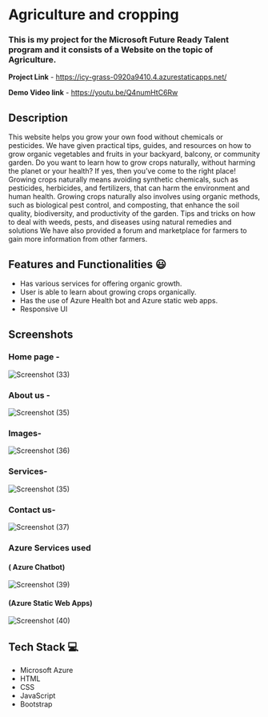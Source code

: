 # Agriculture and cropping

### This is my project for the Microsoft Future Ready Talent program and it consists of a Website on the topic of Agriculture.

**Project Link** - https://icy-grass-0920a9410.4.azurestaticapps.net/

**Demo Video link** -  https://youtu.be/Q4numHtC6Rw

## Description

This website helps you grow your own food without chemicals or pesticides. 
We have given practical tips, guides, and resources on how to grow organic vegetables and fruits in your backyard, balcony, or community garden.
Do you want to learn how to grow crops naturally, without harming the planet or your health? If yes, then you’ve come to the right place!
Growing crops naturally means avoiding synthetic chemicals, such as pesticides, herbicides, and fertilizers, that can harm the environment and human health.
Growing crops naturally also involves using organic methods, such as biological pest control, and composting, that enhance the soil quality, biodiversity, and productivity of the garden.
Tips and tricks on how to deal with weeds, pests, and diseases using natural remedies and solutions
We have also provided a forum and marketplace for farmers to gain more information from other farmers.

## Features and Functionalities 😃

- Has various services for offering organic growth.
- User is able to learn about growing crops organically.
- Has the use of Azure Health bot and Azure static web apps.
- Responsive UI

## Screenshots
### Home page -   

![Screenshot (33)](https://github.com/Siddhesh179/MFRT-project/assets/140095599/8d380d34-c03a-4a93-b90e-d12f59a24b1a)

### About us -
![Screenshot (35)](https://github.com/Siddhesh179/MFRT-project/assets/140095599/91c8e224-538e-443f-b93a-97b04df75255)

### Images-
![Screenshot (36)](https://github.com/Siddhesh179/MFRT-project/assets/140095599/7c3b5cc6-4561-46b8-ba39-c8db1ac11c42)

### Services-

![Screenshot (35)](https://github.com/Siddhesh179/MFRT-project/assets/140095599/99671c1e-b2c5-4be1-bf5a-a00b065756cd)

### Contact us-

![Screenshot (37)](https://github.com/Siddhesh179/MFRT-project/assets/140095599/7528d846-7205-4ea0-8cb1-220cfafa83f6)

### Azure Services used 
#### ( Azure Chatbot)
![Screenshot (39)](https://github.com/Siddhesh179/MFRT-project/assets/140095599/3fb18de5-0c00-4d91-b23e-05f3aa431cff)

#### (Azure Static Web Apps)
![Screenshot (40)](https://github.com/Siddhesh179/MFRT-project/assets/140095599/22d2054d-8a76-4133-a076-b2e8cea7a6fd)

## Tech Stack 💻

- Microsoft Azure
- HTML
- CSS
- JavaScript
- Bootstrap
